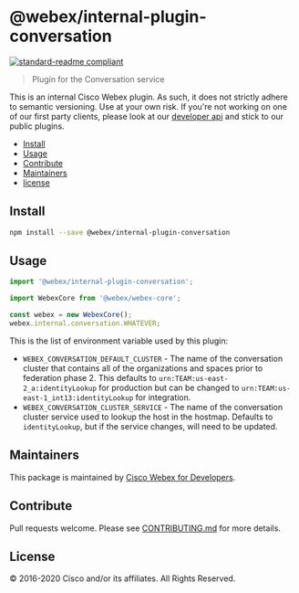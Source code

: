 # @webex/internal-plugin-conversation

[![standard-readme compliant](https://img.shields.io/badge/readme%20style-standard-brightgreen.svg?style=flat-square)](https://github.com/RichardLitt/standard-readme)

> Plugin for the Conversation service

This is an internal Cisco Webex plugin. As such, it does not strictly adhere to semantic versioning. Use at your own risk. If you're not working on one of our first party clients, please look at our [developer api](https://developer.webex.com/) and stick to our public plugins.

- [Install](#install)
- [Usage](#usage)
- [Contribute](#contribute)
- [Maintainers](#maintainers)
- [license](#license)

## Install

```bash
npm install --save @webex/internal-plugin-conversation
```

## Usage

```js
import '@webex/internal-plugin-conversation';

import WebexCore from '@webex/webex-core';

const webex = new WebexCore();
webex.internal.conversation.WHATEVER;
```

This is the list of environment variable used by this plugin:

- `WEBEX_CONVERSATION_DEFAULT_CLUSTER` - The name of the conversation cluster that contains all of the organizations and spaces prior to federation phase 2. This defaults to `urn:TEAM:us-east-2_a:identityLookup` for production but can be changed to `urn:TEAM:us-east-1_int13:identityLookup` for integration.
- `WEBEX_CONVERSATION_CLUSTER_SERVICE` - The name of the conversation cluster service used to lookup the host in the hostmap. Defaults to `identityLookup`, but if the service changes, will need to be updated.

## Maintainers

This package is maintained by [Cisco Webex for Developers](https://developer.webex.com/).

## Contribute

Pull requests welcome. Please see [CONTRIBUTING.md](https://github.com/webex/webex-js-sdk/blob/master/CONTRIBUTING.md) for more details.

## License

© 2016-2020 Cisco and/or its affiliates. All Rights Reserved.
